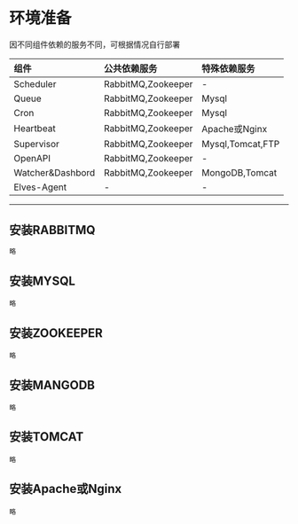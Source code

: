 # 环境准备

因不同组件依赖的服务不同，可根据情况自行部署

| **组件** | 公共依赖**服务** | 特殊依赖服务 |
| :--- | :--- | :--- |
| Scheduler | RabbitMQ,Zookeeper | - |
| Queue | RabbitMQ,Zookeeper | Mysql |
| Cron | RabbitMQ,Zookeeper | Mysql |
| Heartbeat | RabbitMQ,Zookeeper | Apache或Nginx |
| Supervisor | RabbitMQ,Zookeeper | Mysql,Tomcat,FTP |
| OpenAPI | RabbitMQ,Zookeeper | - |
| Watcher&Dashbord | RabbitMQ,Zookeeper | MongoDB,Tomcat |
| Elves-Agent | - | - |

---

## 安装RABBITMQ

```bash
略
```

## 安装MYSQL

```
略
```

## 安装ZOOKEEPER

```
略
```

## 安装MANGODB

```
略
```

## 安装TOMCAT

```
略
```

## 安装Apache或Nginx

```
略
```



